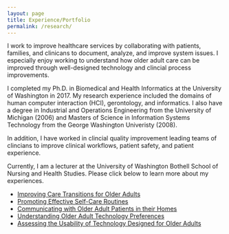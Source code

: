 ```yaml
---
layout: page
title: Experience/Portfolio
permalink: /research/
---
```

<p>
I work to improve healthcare services by collaborating with patients, families, and clinicans to document, analyze, and improve system issues. I especially enjoy working to understand how older adult care can be improved through well-designed technology and clincial process improvements.
</p>
<p>
I completed my Ph.D. in Biomedical and Health Informatics at the University of Washington in 2017. My research experience included the domains of human computer interaction (HCI), gerontology, and informatics. I also have a degree in Industrial and Operations Engineering from the University of Michigan (2006) and Masters of Science in Information Systems Technology from the George Washington Univeristy (2008).
</p>
<p> 
In addition, I have worked in clincial quality improvement leading teams of clincians to improve clinical workflows, patient safety, and patient experience. 
  </p>
  <p>
  Currently, I am a lecturer at the University of Washington Bothell School of Nursing and Health Studies. Please click below to learn more about my experiences.
  </p>
  

  <ul class="">
    <li>
     <a class="" href="/images/Improving Care Transitions.pdf" role="button" target="_blank">Improving Care Transitions for Older Adults</a>
    </li>
    <li>
     <a class="" href="/images/Promoting Effective Self-Care Routines.pdf" role="button" target="_blank">Promoting Effective Self-Care Routines</a>
    </li>
    <li>
     <a class="" href="/images/Communicating.pdf" role="button" target="_blank">Communicating with Older Adult Patients in their Homes</a>
    </li>
    <li>
     <a class="" href="/images/Undestanding OA Preferences.pdf" role="button" target="_blank">Understanding Older Adult Technology Preferences</a>
    </li>
    <li>
     <a class="" href="/images/Usability.pdf" role="button" target="_blank">Assessing the Usability of Technology Designed for Older Adults</a>
    </li>
  </ul>
  <p>
  </p>
